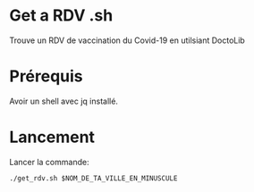 # Get a RDV .sh

Trouve un RDV de vaccination du Covid-19 en utilsiant DoctoLib

# Prérequis

Avoir un shell avec jq installé.

# Lancement

Lancer la commande:

    ./get_rdv.sh $NOM_DE_TA_VILLE_EN_MINUSCULE
